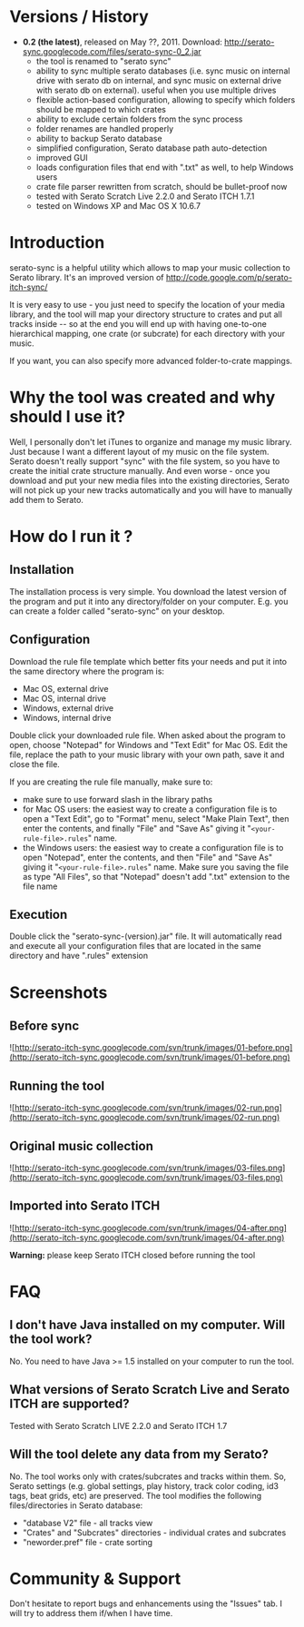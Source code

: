 

# Versions / History #
  * **0.2 (the latest)**, released on May ??, 2011. Download: http://serato-sync.googlecode.com/files/serato-sync-0_2.jar
    * the tool is renamed to "serato sync"
    * ability to sync multiple serato databases (i.e. sync music on internal drive with serato db on internal, and sync music on external drive with serato db on external). useful when you use multiple drives
    * flexible action-based configuration, allowing to specify which folders should be mapped to which crates
    * ability to exclude certain folders from the sync process
    * folder renames are handled properly
    * ability to backup Serato database
    * simplified configuration, Serato database path auto-detection
    * improved GUI
    * loads configuration files that end with ".txt" as well, to help Windows users
    * crate file parser rewritten from scratch, should be bullet-proof now
    * tested with Serato Scratch Live 2.2.0 and Serato ITCH 1.7.1
    * tested on Windows XP and Mac OS X 10.6.7

# Introduction #
serato-sync is a helpful utility which allows to map your music collection to Serato library. It's an improved version of http://code.google.com/p/serato-itch-sync/

It is very easy to use - you just need to specify the location of your media library, and the tool will map your directory structure to crates and put all tracks inside -- so at the end you will end up with having one-to-one hierarchical mapping, one crate (or subcrate) for each directory with your music.

If you want, you can also specify more advanced folder-to-crate mappings.

# Why the tool was created and why should I use it? #
Well, I personally don't let iTunes to organize and manage my music library. Just because I want a different layout of my music on the file system. Serato doesn't really support "sync" with the file system, so you have to create the initial crate structure manually. And even worse - once you download and put your new media files into the existing directories, Serato will not pick up your new tracks automatically and you will have to manually add them to Serato.

# How do I run it ? #

## Installation ##
The installation process is very simple. You download the latest version of the program and put it into any directory/folder on your computer. E.g. you can create a folder called "serato-sync" on your desktop.

## Configuration ##
Download the rule file template which better fits your needs and put it into the same directory where the program is:
  * Mac OS, external drive
  * Mac OS, internal drive
  * Windows, external drive
  * Windows, internal drive

Double click your downloaded rule file. When asked about the program to open, choose "Notepad" for Windows and "Text Edit" for Mac OS. Edit the file, replace the path to your music library with your own path, save it and close the file.

If you are creating the rule file manually, make sure to:
  * make sure to use forward slash in the library paths
  * for Mac OS users: the easiest way to create a configuration file is to open a "Text Edit", go to "Format" menu, select "Make Plain Text", then enter the contents, and finally "File" and "Save As" giving it "`<your-rule-file>.rules`" name.
  * the Windows users: the easiest way to create a configuration file is to open "Notepad", enter the contents, and then "File" and "Save As" giving it "`<your-rule-file>.rules`"  name. Make sure you saving the file as type "All﻿ Files", so that "Notepad" doesn't add ".txt" extension to the file name

## Execution ##
Double click the "serato-sync-(version).jar" file. It will automatically read and execute all your configuration files that are located in the same directory and have ".rules" extension

# Screenshots #
## Before sync ##
![http://serato-itch-sync.googlecode.com/svn/trunk/images/01-before.png](http://serato-itch-sync.googlecode.com/svn/trunk/images/01-before.png)

## Running the tool ##
![http://serato-itch-sync.googlecode.com/svn/trunk/images/02-run.png](http://serato-itch-sync.googlecode.com/svn/trunk/images/02-run.png)

## Original music collection ##
![http://serato-itch-sync.googlecode.com/svn/trunk/images/03-files.png](http://serato-itch-sync.googlecode.com/svn/trunk/images/03-files.png)

## Imported into Serato ITCH ##
![http://serato-itch-sync.googlecode.com/svn/trunk/images/04-after.png](http://serato-itch-sync.googlecode.com/svn/trunk/images/04-after.png)

**Warning:** please keep Serato ITCH closed before running the tool

# FAQ #

## I don't have Java installed on my computer. Will the tool work? ##
No. You need to have Java >= 1.5 installed on your computer to run the tool.

## What versions of Serato Scratch Live and Serato ITCH are supported? ##
Tested with Serato Scratch LIVE 2.2.0 and Serato ITCH 1.7

## Will the tool delete any data from my Serato? ##
No. The tool works only with crates/subcrates and tracks within them. So, Serato settings (e.g. global settings, play history, track color coding, id3 tags, beat grids, etc) are preserved. The tool modifies the following files/directories in Serato database:
  * "database V2" file - all tracks view
  * "Crates" and "Subcrates" directories - individual crates and subcrates
  * "neworder.pref" file - crate sorting

# Community & Support #
Don't hesitate to report bugs and enhancements using the "Issues" tab. I will try to address them if/when I have time.